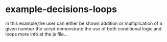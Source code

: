 # example-decisions-loops
in this example,the user can either be shown addition or multiplication of a given number the script demonstrate the use of both conditional logic and loops more info at the js file...
